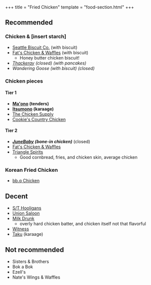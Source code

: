 +++
title = "Fried Chicken"
template = "food-section.html"
+++

## Recommended

### Chicken & [insert starch]
- [Seattle Biscuit Co.](https://seattlebiscuitcompany.com/) (with biscuit)
- [Fat's Chicken & Waffles](https://fatschickenandwaffles.com/) (with biscuit)
    - Honey butter chicken biscuit!
- _[Thackeray](https://www.yelp.com/biz/thackeray-seattle-2) (closed) (with pancakes)_
- _Wandering Goose (with biscuit) (closed)_

### Chicken pieces

#### Tier 1
- **[Ma'ono](https://www.maonoseattle.com/) (tenders)**
- **[Itsumono](https://itsumonoseattle.wixsite.com/home) (karaage)**
- [The Chicken Supply](https://www.thechickensupply.com/)
- [Cookie's Country Chicken](https://www.cookiescountrychicken.com/)

#### Tier 2
- _**[JuneBaby](https://www.junebabyseattle.com/) (bone-in chicken)**_ (closed)
- [Fat's Chicken & Waffles](https://fatschickenandwaffles.com/)
- [Triangle Spirits](https://www.trianglefremont.com/)
    - Good cornbread, fries, and chicken skin, average chicken

### Korean Fried Chicken
- [bb.q Chicken](https://www.yelp.com/biz/bb-q-chicken-uw-seattle)

## Decent
- [S/T Hooligans](https://www.sthooligans.com/)
- [Union Saloon](https://www.unionsaloonseattle.com/)
- [Milk Drunk](https://www.themilkdrunk.com/)
    - overly hard chicken batter, and chicken itself not that flavorful
- [Witness](https://witnessbar.com/)
- [Taku](https://www.takuseattle.com/) (karaage)

## Not recommended
- Sisters & Brothers
- Bok a Bok
- Ezell's
- Nate's Wings & Waffles